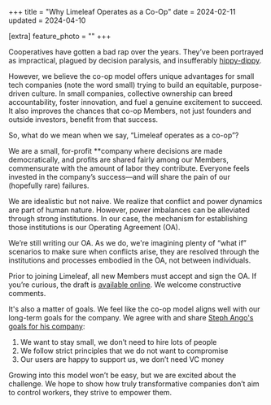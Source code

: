 +++
title = "Why Limeleaf Operates as a Co-Op"
date = 2024-02-11
updated = 2024-04-10

[extra]
feature_photo = ""
+++

Cooperatives have gotten a bad rap over the years. They’ve been portrayed as impractical, plagued by decision paralysis, and insufferably [hippy-dippy][1].

<!-- more -->

However, we believe the co-op model offers unique advantages for small tech companies (note the word small) trying to build an equitable, purpose-driven culture. In small companies, collective ownership can breed accountability, foster innovation, and fuel a genuine excitement to succeed. It also improves the chances that co-op Members, not just founders and outside investors, benefit from that success.

So, what do we mean when we say, “Limeleaf operates as a co-op”?

We are a small, for-profit **company where decisions are made democratically, and profits are shared fairly among our Members, commensurate with the amount of labor they contribute. Everyone feels invested in the company’s success—and will share the pain of our (hopefully rare) failures.

We are idealistic but not naive. We realize that conflict and power dynamics are part of human nature. However, power imbalances can be alleviated through strong institutions. In our case, the mechanism for establishing those institutions is our Operating Agreement (OA).

We’re still writing our OA. As we do, we're imagining plenty of “what if” scenarios to make sure when conflicts arise, they are resolved through the institutions and processes embodied in the OA, not between individuals.

Prior to joining Limeleaf, all new Members must accept and sign the OA. If you’re curious, the draft is [available online][2]. We welcome constructive comments.

It's also a matter of goals. We feel like the co-op model aligns well with our long-term goals for the company. We agree with and share [Steph Ango's goals for his company][4]:

1. We want to stay small, we don’t need to hire lots of people
2. We follow strict principles that we do not want to compromise
3. Our users are happy to support us, we don’t need VC money

Growing into this model won’t be easy, but we are excited about the challenge. We hope to show how truly transformative companies don’t aim to control workers, they strive to empower them.

[1]: https://www.youtube.com/watch?v=hXRa5eIlT4g
[2]: https://docs.google.com/document/d/1xVomnaCOujd-_pMwl2n9FWfD8nQoQYHl/edit?usp=sharing&ouid=114058777959033977917&rtpof=true&sd=true
[3]: https://feeltrain.com/blog/operating-agreement/
[4]: https://stephango.com/vcware
